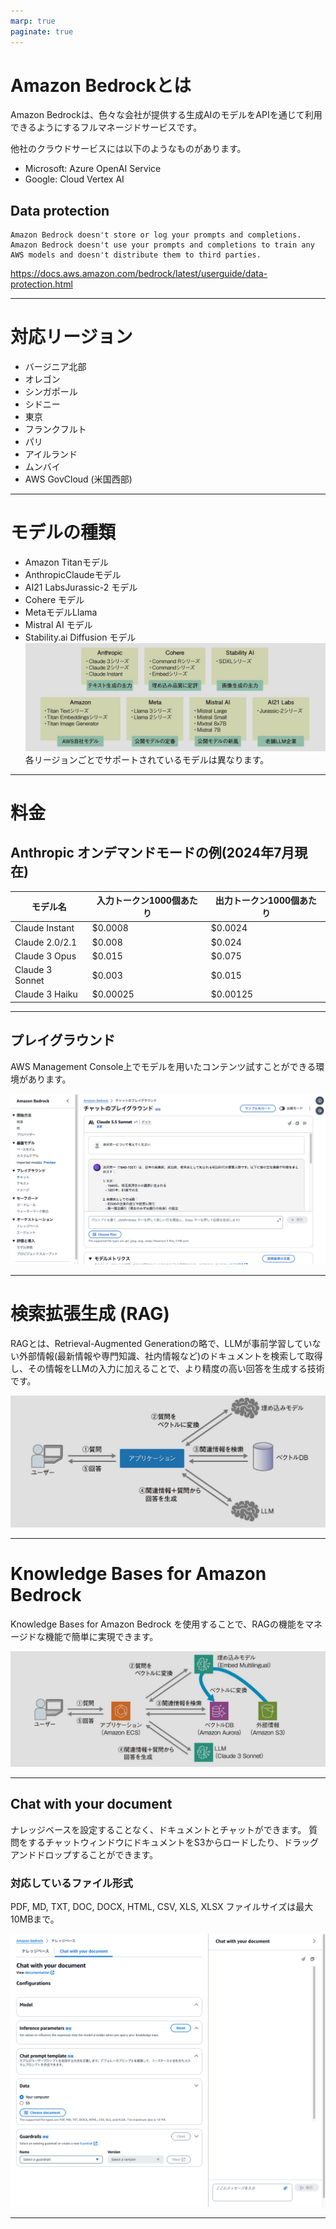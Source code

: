 ```yaml
---
marp: true
paginate: true
---
```


# Amazon Bedrockとは

Amazon Bedrockは、色々な会社が提供する生成AIのモデルをAPIを通じて利用できるようにするフルマネージドサービスです。

他社のクラウドサービスには以下のようなものがあります。
- Microsoft: Azure OpenAI Service
- Google: Cloud Vertex AI

## Data protection

```
Amazon Bedrock doesn't store or log your prompts and completions. 
Amazon Bedrock doesn't use your prompts and completions to train any AWS models and doesn't distribute them to third parties.
```
https://docs.aws.amazon.com/bedrock/latest/userguide/data-protection.html

---

# 対応リージョン

- バージニア北部
- オレゴン
- シンガポール
- シドニー
- 東京
- フランクフルト
- パリ
- アイルランド
- ムンバイ
- AWS GovCloud (米国西部)

---

# モデルの種類

- Amazon Titanモデル
- AnthropicClaudeモデル
- AI21 LabsJurassic-2 モデル
- Cohere モデル
- MetaモデルLlama
- Mistral AI モデル
- Stability.ai Diffusion モデル
![bg 95% right](images/amazon-bedrock-models.jpeg)
各リージョンごとでサポートされているモデルは異なります。

---

# 料金

## Anthropic オンデマンドモードの例(2024年7月現在)

| モデル名 | 入力トークン1000個あたり | 出力トークン1000個あたり |
| --- | --- | --- |
| Claude Instant | $0.0008 | $0.0024 |
| Claude 2.0/2.1 | $0.008 | $0.024 |
| Claude 3 Opus | $0.015 | $0.075 |
| Claude 3 Sonnet | $0.003 | $0.015 |
| Claude 3 Haiku | $0.00025 | $0.00125 |

---

## プレイグラウンド

AWS Management Console上でモデルを用いたコンテンツ試すことができる環境があります。

![bg contain right:60%](images/amazon-bedrock-playground.png)

---

# 検索拡張生成 (RAG) 

RAGとは、Retrieval-Augmented Generationの略で、LLMが事前学習していない外部情報(最新情報や専門知識、社内情報など)のドキュメントを検索して取得し、その情報をLLMの入力に加えることで、より精度の高い回答を生成する技術です。

![](images/rag-architecture.jpeg)

---

# Knowledge Bases for Amazon Bedrock

Knowledge Bases for Amazon Bedrock を使用することで、RAGの機能をマネージドな機能で簡単に実現できます。

![](images/amazon-bedrock-knowledge-base.jpeg)

---

## Chat with your document

ナレッジベースを設定することなく、ドキュメントとチャットができます。
質問をするチャットウィンドウにドキュメントをS3からロードしたり、ドラッグアンドドロップすることができます。

### 対応しているファイル形式
PDF, MD, TXT, DOC, DOCX, HTML, CSV, XLS, XLSX
ファイルサイズは最大10MBまで。

![bg contain right:50%](images/amazon-bedrock-chat-with-doc.png)

---
